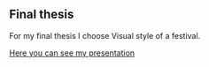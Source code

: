 ## Final thesis

For my final thesis I choose Visual style of a festival.

[Here you can see my presentation](https://github.com/MichaelaPolaskova/english-for-designers/files/11478587/final.thesis.pdf)

